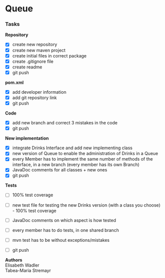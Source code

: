 # Queue

### Tasks
**Repository**
- [x] create new repository
- [x] create new maven project
- [x] create initial files in correct package
- [x] create .gitignore file
- [x] create readme
- [x] git push

**pom.xml**
- [x] add developer information
- [x] add git repository link
- [x] git push

**Code**
- [x] add new branch and correct 3 mistakes in the code
- [x] git push

**New implementation**
- [x] integrate Drinks Interface and add new implementing class
- [x] new version of Queue to enable the administration of Drinks in a Queue
- [x] every Member has to implement the same number of methods of the interface, in a new branch (every member has its own Branch)
- [x] JavaDoc comments for all classes + new ones
- [x] git push

**Tests**
- [ ] 100% test coverage
- [ ] new test file for testing the new Drinks version (with a class you choose) - 100% test coverage
- [ ] JavaDoc comments on which aspect is how tested
- [ ] every member has to do tests, in one shared branch
- [ ] mvn test has to be without exceptions/mistakes
- [ ] git push


**Authors**\
Elisabeth Wadler\
Tabea-Maria Stremayr
